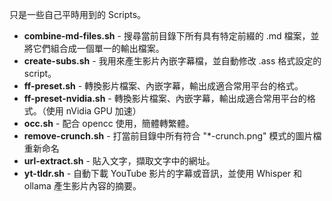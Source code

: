 只是一些自己平時用到的 Scripts。

- **combine-md-files.sh** - 搜尋當前目錄下所有具有特定前綴的 .md 檔案，並將它們組合成一個單一的輸出檔案。
- **create-subs.sh** - 我用來產生影片內嵌字幕檔，並自動修改 .ass 格式設定的 script。
- **ff-preset.sh** - 轉換影片檔案、內嵌字幕，輸出成適合常用平台的格式。
- **ff-preset-nvidia.sh** - 轉換影片檔案、內嵌字幕，輸出成適合常用平台的格式。（使用 nVidia GPU 加速）
- **occ.sh** - 配合 opencc 使用，簡體轉繁體。
- **remove-crunch.sh** - 打當前目錄中所有符合 "*-crunch.png" 模式的圖片檔重新命名
- **url-extract.sh** - 貼入文字，擷取文字中的網址。
- **yt-tldr.sh** - 自動下載 YouTube 影片的字幕或音訊，並使用 Whisper 和 ollama 產生影片內容的摘要。
